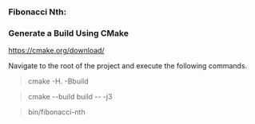 ### Fibonacci Nth:

### Generate a Build Using CMake
https://cmake.org/download/

Navigate to the root of the project and execute the following commands.

> cmake -H. -Bbuild

> cmake --build build -- -j3 

> bin/fibonacci-nth   